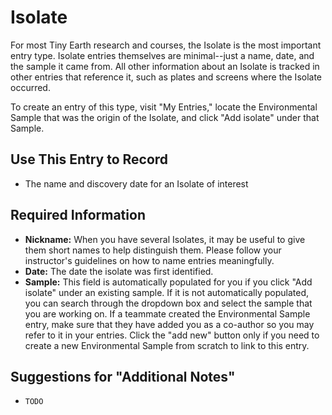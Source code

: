 # Isolate

For most Tiny Earth research and courses, the Isolate is the most important entry type. Isolate entries themselves are minimal--just a name, date, and the sample it came from. All other information about an Isolate is tracked in other entries that reference it, such as plates and screens where the Isolate occurred.

To create an entry of this type, visit "My Entries," locate the Environmental Sample that was the origin of the Isolate, and click "Add isolate" under that Sample.

## Use This Entry to Record

- The name and discovery date for an Isolate of interest

## Required Information

- **Nickname:** When you have several Isolates, it may be useful to give them short names to help distinguish them. Please follow your instructor's guidelines on how to name entries meaningfully. 
- **Date:** The date the isolate was first identified.
- **Sample:** This field is automatically populated for you if you click "Add isolate" under an existing sample. If it is not automatically populated, you can search through the dropdown box and select the sample that you are working on. If a teammate created the Environmental Sample entry, make sure that they have added you as a co-author so you may refer to it in your entries. Click the "add new" button only if you need to create a new Environmental Sample from scratch to link to this entry.

## Suggestions for "Additional Notes"

- `TODO`
